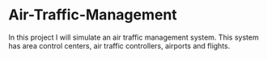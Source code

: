 # Air-Traffic-Management
 In this project I will simulate an air traffic management system. This system has area control centers,  air traffic controllers, airports and flights.
